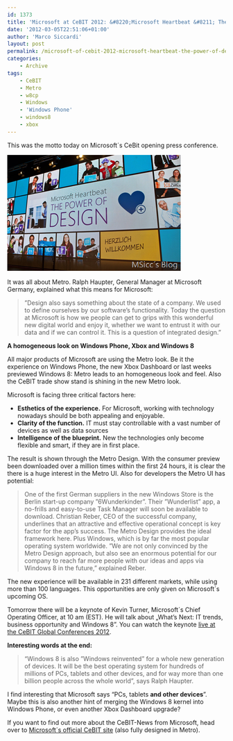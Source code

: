 ```yaml
---
id: 1373
title: 'Microsoft at CeBIT 2012: &#8220;Microsoft Heartbeat &#8211; The Power of Design&#8221;'
date: '2012-03-05T22:51:06+01:00'
author: 'Marco Siccardi'
layout: post
permalink: /microsoft-of-cebit-2012-microsoft-heartbeat-the-power-of-design/
categories:
    - Archive
tags:
    - CeBIT
    - Metro
    - w8cp
    - Windows
    - 'Windows Phone'
    - windows8
    - xbox
---
```


This was the motto today on Microsoft´s CeBit opening press conference.

[![](/assets/img/2012/03/walloftiles.png)
](/assets/img/2012/03/walloftiles.png)


It was all about Metro. Ralph Haupter, General Manager at Microsoft Germany, explained what this means for Microsoft:

> ”Design also says something about the state of a company. We used to define ourselves by our software’s functionality. Today the question at Microsoft is how we people can get to grips with this wonderful new digital world and enjoy it, whether we want to entrust it with our data and if we can control it. This is a question of integrated design.”

**A homogeneous look on Windows Phone, Xbox and Windows 8**

All major products of Microsoft are using the Metro look. Be it the experience on Windows Phone, the new Xbox Dashboard or last weeks previewed Windows 8: Metro leads to an homogeneous look and feel. Also the CeBIT trade show stand is shining in the new Metro look.

Microsoft is facing three critical factors here:

- **Esthetics of the experience.** For Microsoft, working with technology nowadays should be both appealing and enjoyable.
- **Clarity of the function.** IT must stay controllable with a vast number of devices as well as data sources
- **Intelligence of the blueprint.** New the technologies only become flexible and smart, if they are in first place.

The result is shown through the Metro Design. With the consumer preview been downloaded over a million times within the first 24 hours, it is clear the there is a huge interest in the Metro UI. Also for developers the Metro UI has potential:

> One of the first German suppliers in the new Windows Store is the Berlin start-up company ”6Wunderkinder”. Their ”Wunderlist” app, a no-frills and easy-to-use Task Manager will soon be available to download. Christian Reber, CEO of the successful company, underlines that an attractive and effective operational concept is key factor for the app’s success. The Metro Design provides the ideal framework here. Plus Windows, which is by far the most popular operating system worldwide. ”We are not only convinced by the Metro Design approach, but also see an enormous potential for our company to reach far more people with our ideas and apps via Windows 8 in the future,” explained Reber.

The new experience will be available in 231 different markets, while using more than 100 languages. This opportunities are only given on Microsoft´s upcoming OS.

Tomorrow there will be a keynote of Kevin Turner, Microsoft´s Chief Operating Officer, at 10 am (EST). He will talk about „What’s Next: IT trends, business opportunity and Windows 8”. You can watch the keynote [live at the CeBIT Global Conferences 2012](https://stream4.messe.de/dmag/popup/cebit2012/cgc2012/cgc06032012/index.html).

**Interesting words at the end:**

> “Windows 8 is also ”Windows reinvented” for a whole new generation of devices. It will be the best operating system for hundreds of millions of PCs, tablets and other devices, and for way more than one billion people across the whole world”, says Ralph Haupter.

I find interesting that Microsoft says “PCs, tablets **and other devices**”. Maybe this is also another hint of merging the Windows 8 kernel into Windows Phone, or even another Xbox Dashboard upgrade?

If you want to find out more about the CeBIT-News from Microsoft, head over to [Microsoft´s official CeBIT site](https://www.microsoft.com/de-de/business/cebit/en/default.aspx) (also fully designed in Metro).